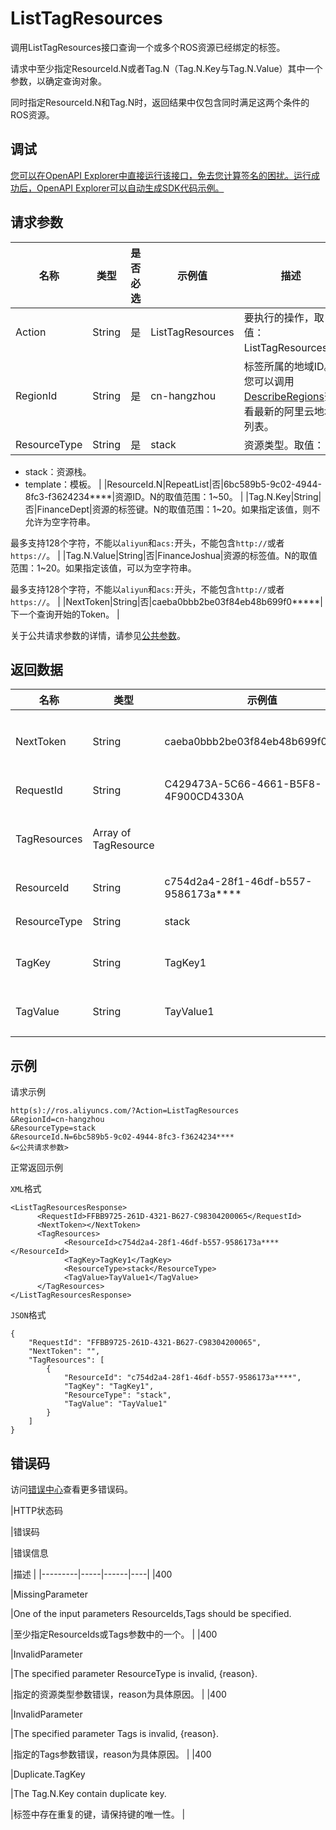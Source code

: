 # ListTagResources

调用ListTagResources接口查询一个或多个ROS资源已经绑定的标签。

请求中至少指定ResourceId.N或者Tag.N（Tag.N.Key与Tag.N.Value）其中一个参数，以确定查询对象。

同时指定ResourceId.N和Tag.N时，返回结果中仅包含同时满足这两个条件的ROS资源。

## 调试

[您可以在OpenAPI Explorer中直接运行该接口，免去您计算签名的困扰。运行成功后，OpenAPI Explorer可以自动生成SDK代码示例。](https://api.aliyun.com/#product=ROS&api=ListTagResources&type=RPC&version=2019-09-10)

## 请求参数

|名称|类型|是否必选|示例值|描述|
|--|--|----|---|--|
|Action|String|是|ListTagResources|要执行的操作，取值：ListTagResources。 |
|RegionId|String|是|cn-hangzhou|标签所属的地域ID。您可以调用[DescribeRegions](~~131035~~)查看最新的阿里云地域列表。 |
|ResourceType|String|是|stack|资源类型。取值：

 -   stack：资源栈。
-   template：模板。 |
|ResourceId.N|RepeatList|否|6bc589b5-9c02-4944-8fc3-f3624234\*\*\*\*|资源ID。N的取值范围：1~50。 |
|Tag.N.Key|String|否|FinanceDept|资源的标签键。N的取值范围：1~20。如果指定该值，则不允许为空字符串。

 最多支持128个字符，不能以`aliyun`和`acs:`开头，不能包含`http://`或者`https://`。 |
|Tag.N.Value|String|否|FinanceJoshua|资源的标签值。N的取值范围：1~20。如果指定该值，可以为空字符串。

 最多支持128个字符，不能以`aliyun`和`acs:`开头，不能包含`http://`或者`https://`。 |
|NextToken|String|否|caeba0bbb2be03f84eb48b699f0\*\*\*\*\*|下一个查询开始的Token。 |

关于公共请求参数的详情，请参见[公共参数](~~131957~~)。

## 返回数据

|名称|类型|示例值|描述|
|--|--|---|--|
|NextToken|String|caeba0bbb2be03f84eb48b699f0\*\*\*\*\*|下一个查询开始的Token。 |
|RequestId|String|C429473A-5C66-4661-B5F8-4F900CD4330A|请求ID。 |
|TagResources|Array of TagResource| |资源绑定的标签信息。 |
|ResourceId|String|c754d2a4-28f1-46df-b557-9586173a\*\*\*\*|资源ID。 |
|ResourceType|String|stack|资源类型。 |
|TagKey|String|TagKey1|资源的标签键。 |
|TagValue|String|TayValue1|资源的标签值。 |

## 示例

请求示例

```
http(s)://ros.aliyuncs.com/?Action=ListTagResources
&RegionId=cn-hangzhou
&ResourceType=stack
&ResourceId.N=6bc589b5-9c02-4944-8fc3-f3624234****
&<公共请求参数>
```

正常返回示例

`XML`格式

```
<ListTagResourcesResponse>
	  <RequestId>FFBB9725-261D-4321-B627-C98304200065</RequestId>
	  <NextToken></NextToken>
	  <TagResources>
		    <ResourceId>c754d2a4-28f1-46df-b557-9586173a****</ResourceId>
		    <TagKey>TagKey1</TagKey>
		    <ResourceType>stack</ResourceType>
		    <TagValue>TayValue1</TagValue>
	  </TagResources>
</ListTagResourcesResponse>
```

`JSON`格式

```
{
	"RequestId": "FFBB9725-261D-4321-B627-C98304200065",
	"NextToken": "",
	"TagResources": [
		{
			"ResourceId": "c754d2a4-28f1-46df-b557-9586173a****",
			"TagKey": "TagKey1",
			"ResourceType": "stack",
			"TagValue": "TayValue1"
		}
	]
}
```

## 错误码

访问[错误中心](https://error-center.aliyun.com/status/product/ROS)查看更多错误码。

|HTTP状态码

|错误码

|错误信息

|描述 |
|---------|-----|------|----|
|400

|MissingParameter

|One of the input parameters ResourceIds,Tags should be specified.

|至少指定ResourceIds或Tags参数中的一个。 |
|400

|InvalidParameter

|The specified parameter ResourceType is invalid, \{reason\}.

|指定的资源类型参数错误，reason为具体原因。 |
|400

|InvalidParameter

|The specified parameter Tags is invalid, \{reason\}.

|指定的Tags参数错误，reason为具体原因。 |
|400

|Duplicate.TagKey

|The Tag.N.Key contain duplicate key.

|标签中存在重复的键，请保持键的唯一性。 |

